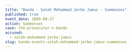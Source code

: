 ```yaml
---
title: "Banda - Saleh Mohammed Jerbo Jamus - Summonses"
published: true
event_date: 2009-08-27
action: Summonses
case: the-prosecutor-v-banda
accused:
  - saleh-mohammed-jerbo-jamus
slug: banda-events-saleh-mohammed-jerbo-jamus-summonses
---
```

